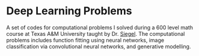 # Deep Learning Problems

A set of codes for computational problems I solved during a 600 level math course at Texas A&M University taught by Dr. [Siegel](https://jwsiegel2510.github.io/index.html). The computational problems includes function fitting using neural networks, image classification via convolutional neural networks, and generative modelling.
